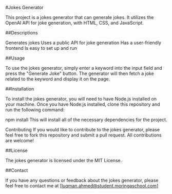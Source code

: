 #Jokes Generator

This project is a jokes generator that can generate jokes. It utilizes the OpenAI API for joke generation, with HTML, CSS, and JavaScript.

##Descriptions

Generates jokes 
Uses a public API for joke generation
Has a user-friendly frontend
Is easy to set up and run

##Usage

To use the jokes generator, simply enter a keyword into the input field and press the "Generate Joke" button. The generator will then fetch a joke related to the keyword and display it on the page.

##Installation

To install the jokes generator, you will need to have Node.js installed on your machine. Once you have Node.js installed, clone this repository and run the following command:

npm install
This will install all of the necessary dependencies for the project.


Contributing
If you would like to contribute to the jokes generator, please feel free to fork this repository and submit a pull request. All contributions are welcome!

##License

The jokes generator is licensed under the MIT License.

##Contact

If you have any questions or feedback about the jokes generator, please feel free to contact me at [luqman.ahmed@student.moringaschool.com]